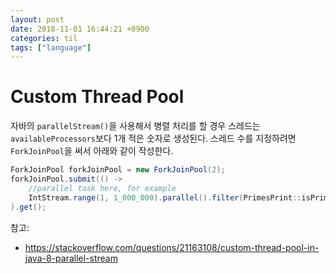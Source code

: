 ```yaml
---
layout: post
date: 2018-11-01 16:44:21 +0900
categories: til
tags: ["language"]
---
```


# Custom Thread Pool

자바의 `parallelStream()`을 사용해서 병렬 처리를 할 경우 스레드는 `availableProcessors`보다 1개 적은 숫자로 생성된다. 스레드 수를 지정하려면 `ForkJoinPool`을 써서 아래와 같이 작성한다.

```java
ForkJoinPool forkJoinPool = new ForkJoinPool(2);
forkJoinPool.submit(() ->
    //parallel task here, for example
    IntStream.range(1, 1_000_000).parallel().filter(PrimesPrint::isPrime).collect(toList())
).get();
```

참고:

- <https://stackoverflow.com/questions/21163108/custom-thread-pool-in-java-8-parallel-stream>
